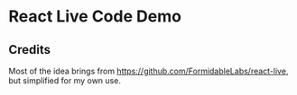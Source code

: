 # React Live Code Demo

## Credits

Most of the idea brings from https://github.com/FormidableLabs/react-live, but simplified for my own use.
